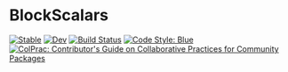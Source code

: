 # BlockScalars

[![Stable](https://img.shields.io/badge/docs-stable-blue.svg)](https://invenia.github.io/BlockScalars.jl/stable)
[![Dev](https://img.shields.io/badge/docs-dev-blue.svg)](https://invenia.github.io/BlockScalars.jl/dev)
[![Build Status](https://travis-ci.com/invenia/BlockScalars.jl.svg?branch=master)](https://travis-ci.com/invenia/BlockScalars.jl)
[![Code Style: Blue](https://img.shields.io/badge/code%20style-blue-4495d1.svg)](https://github.com/invenia/BlueStyle)
[![ColPrac: Contributor's Guide on Collaborative Practices for Community Packages](https://img.shields.io/badge/ColPrac-Contributor's%20Guide-blueviolet)](https://github.com/SciML/ColPrac)

